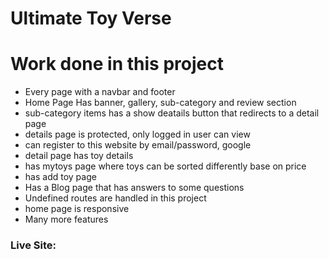 # Ultimate Toy Verse

# Work done in this project

* Every page with a navbar and footer
* Home Page Has banner, gallery, sub-category and review section
* sub-category items has a show deatails button that redirects to a detail page
* details page is protected, only logged in user can view
* can register to this website by email/password, google
* detail page has toy details
* has mytoys page where toys can be sorted differently base on price
* has add toy page
* Has a Blog page that has answers to some questions
* Undefined routes are handled in this project 
* home page is responsive
* Many more features

### Live Site: